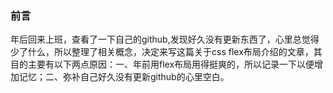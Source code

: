 ### 前言

年后回来上班，查看了一下自己的github,发现好久没有更新东西了，心里总觉得少了什么，所以整理了相关概念，决定来写这篇关于css flex布局介绍的文章，其目的主要有以下两点原因：一、年前用flex布局用得挺爽的，所以记录一下以便增加记忆；二、弥补自己好久没有更新github的心里空白。
